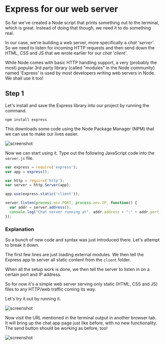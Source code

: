 # Express for our web server

So far we've created a Node script that prints something out to the terminal, which is great. Instead of doing that though, we need it to do something real.

In our case, we're building a web server, more specifically a _chat 'server'_. So we need to listen for incoming HTTP requests and then send down the HTML, CSS and JS that we wrote earlier for our _chat 'client'_.

While Node comes with basic HTTP handling support, a very (probably the most) popular 3rd party library (called "modules" in the Node community) named 'Express' is used by most developers writing web servers in Node. We shall use it too!

## Step 1

Let's install and save the Express library into our project by running the command.

`npm install express`

This downloads some code using the Node Package Manager (NPM) that we can use to make our lives easier.

![screenshot](http://d.pr/i/10kgL/2BlmzYbb+)

Now we can start using it. Type out the following JavaScript code into the `server.js` file.

```js
var express = require('express');
var app = express();

var http = require('http');
var server = http.Server(app);

app.use(express.static('client'));

server.listen(process.env.PORT, process.env.IP, function() {
  var addr = server.address();
  console.log("Chat server running at", addr.address + ":" + addr.port);
});
```

### Explanation

So a bunch of new code and syntax was just introduced there. Let's attempt to break it down.

The first few lines are just loading external modules. We then tell the Express app to server all static content from the `client` folder.

When all the setup work is done, we then tell the server to listen in on a certain port and IP address.

So for now it's a simple web server serving only static (HTML, CSS and JS) files to any HTTP/web traffic coming its way. 

Let's try it out by running it.

![screenshot](http://d.pr/i/1bz8V/4HQ3G3lz+)

Now visit the URL mentioned in the terminal output in another browser tab. It will bring up the chat app page just like before, with no new functionality. The send button should be working as before, too!

![screenshot](http://d.pr/i/23w5/1oxxdqvJ+)

